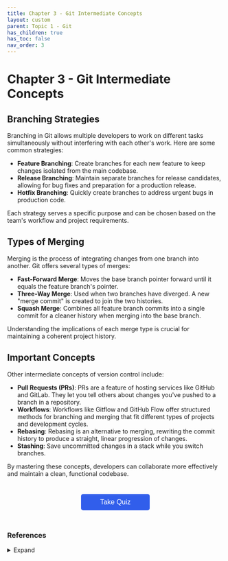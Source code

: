 ```yaml
---
title: Chapter 3 - Git Intermediate Concepts
layout: custom
parent: Topic 1 - Git
has_children: true
has_toc: false
nav_order: 3
---
```


# Chapter 3 - Git Intermediate Concepts
## Branching Strategies

Branching in Git allows multiple developers to work on different tasks simultaneously without interfering with each other's work. Here are some common strategies:

- **Feature Branching**: Create branches for each new feature to keep changes isolated from the main codebase.
- **Release Branching**: Maintain separate branches for release candidates, allowing for bug fixes and preparation for a production release.
- **Hotfix Branching**: Quickly create branches to address urgent bugs in production code.

Each strategy serves a specific purpose and can be chosen based on the team's workflow and project requirements.

## Types of Merging

Merging is the process of integrating changes from one branch into another. Git offers several types of merges:

- **Fast-Forward Merge**: Moves the base branch pointer forward until it equals the feature branch's pointer.
- **Three-Way Merge**: Used when two branches have diverged. A new "merge commit" is created to join the two histories.
- **Squash Merge**: Combines all feature branch commits into a single commit for a cleaner history when merging into the base branch.

Understanding the implications of each merge type is crucial for maintaining a coherent project history.

## Important Concepts

Other intermediate concepts of version control include:

- **Pull Requests (PRs)**: PRs are a feature of hosting services like GitHub and GitLab. They let you tell others about changes you've pushed to a branch in a repository.
- **Workflows**: Workflows like Gitflow and GitHub Flow offer structured methods for branching and merging that fit different types of projects and development cycles.
- **Rebasing**: Rebasing is an alternative to merging, rewriting the commit history to produce a straight, linear progression of changes.
- **Stashing**: Save uncommitted changes in a stack while you switch branches.

By mastering these concepts, developers can collaborate more effectively and maintain a clean, functional codebase.

<style>
  .quiz-btn {
      width: 160px;
      background-color: #315EEB;
      color: white;
      border: none;
      padding: 10px 15px;
      text-align: center;
      display: inline-block;
      font-size: 16px;
      margin: 25px 2px;
      cursor: pointer;
      border-radius: 5px;
  }

  .quiz-btn:hover {
      background-color: #1046e9;
  }
</style>

<div style="text-align: center">
  <button class="quiz-btn" onclick="window.location.href='quiz/quiz'">Take Quiz</button>
</div>

### References 
<details>
  <summary>Expand</summary>
    <b>1.</b> Atlassian. “A Guide to Optimal Branching Strategies in Git.” <i>Atlassian</i>, <a href="https://www.atlassian.com/agile/software-development/branching" target="_blank">www.atlassian.com/agile/software-development/branching</a>. Accessed 15 Apr. 2024.<br>
    <b>2.</b> Marijan, Bosko. “Git Branching Strategies: What Are Different Branching Strategies?” <i>Knowledge Base by phoenixNAP</i>, 19 Dec. 2023, <a href="https://phoenixnap.com/kb/git-branching-strategy" target="_blank">phoenixnap.com/kb/git-branching-strategy</a>.<br>
    <b>3.</b> Merrett, Luke. “Different Merge Types in Git.” <i>Luke Merrett</i>, 7 Aug. 2021, <a href="https://lukemerrett.com/different-merge-types-in-git/" target="_blank">lukemerrett.com/different-merge-types-in-git</a>.<br>
    <b>4.</b> “About Merge Methods on Github.” <i>GitHub Docs</i>, <a href="https://docs.github.com/en/repositories/configuring-branches-and-merges-in-your-repository/configuring-pull-request-merges/about-merge-methods-on-github" target="_blank">docs.github.com/en/repositories/configuring-branches-and-merges-in-your-repository/configuring-pull-request-merges/about-merge-methods-on-github</a>. Accessed 15 Apr. 2024.<br>
    <b>5.</b> Price, Taylor R. “Git Merge: To Squash or Fast-Forward?” <i>DEV Community</i>, 23 Mar. 2023, <a href="https://dev.to/trpricesoftware/git-merge-to-squash-or-fast-forward-3791" target="_blank">dev.to/trpricesoftware/git-merge-to-squash-or-fast-forward-3791</a>.<br>
    <b>6.</b> Wright, Mitchell. “What Is Version Control? 13 Key Concepts & Terms to Know.” <i>BloomTech</i>, 28 Feb. 2024, <a href="https://www.bloomtech.com/article/version-control-vocabulary" target="_blank">www.bloomtech.com/article/version-control-vocabulary</a>.<br>
    <b>7.</b> “About Pull Requests.” <i>GitHub Docs</i>, <a href="https://docs.github.com/en/pull-requests/collaborating-with-pull-requests/proposing-changes-to-your-work-with-pull-requests/about-pull-requests" target="_blank">docs.github.com/en/pull-requests/collaborating-with-pull-requests/proposing-changes-to-your-work-with-pull-requests/about-pull-requests</a>. Accessed 15 Apr. 2024.<br>
    <b>8.</b> “About Git Rebase.” <i>GitHub Docs</i>, <a href="https://docs.github.com/articles/about-git-rebase" target="_blank">docs.github.com/articles/about-git-rebase</a>. Accessed 15 Apr. 2024.<br>
</details>